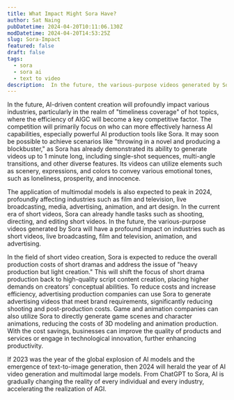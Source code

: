 ```yaml
---
title: What Impact Might Sora Have?
author: Sat Naing
pubDatetime: 2024-04-20T10:11:06.130Z
modDatetime: 2024-04-20T14:53:25Z
slug: Sora-Impact
featured: false
draft: false
tags:
  - sora
  - sora ai
  - text to video
description:  In the future, the various-purpose videos generated by Sora will have a profound impact on industries such as short videos, live broadcasting, film and television, animation, and advertising.
---
```


In the future, AI-driven content creation will profoundly impact various industries, particularly in the realm of "timeliness coverage" of hot topics, where the efficiency of AIGC will become a key competitive factor. The competition will primarily focus on who can more effectively harness AI capabilities, especially powerful AI production tools like Sora. It may soon be possible to achieve scenarios like "throwing in a novel and producing a blockbuster," as Sora has already demonstrated its ability to generate videos up to 1 minute long, including single-shot sequences, multi-angle transitions, and other diverse features. Its videos can utilize elements such as scenery, expressions, and colors to convey various emotional tones, such as loneliness, prosperity, and innocence.

The application of multimodal models is also expected to peak in 2024, profoundly affecting industries such as film and television, live broadcasting, media, advertising, animation, and art design. In the current era of short videos, Sora can already handle tasks such as shooting, directing, and editing short videos. In the future, the various-purpose videos generated by Sora will have a profound impact on industries such as short videos, live broadcasting, film and television, animation, and advertising.

In the field of short video creation, Sora is expected to reduce the overall production costs of short dramas and address the issue of "heavy production but light creation." This will shift the focus of short drama production back to high-quality script content creation, placing higher demands on creators' conceptual abilities. To reduce costs and increase efficiency, advertising production companies can use Sora to generate advertising videos that meet brand requirements, significantly reducing shooting and post-production costs. Game and animation companies can also utilize Sora to directly generate game scenes and character animations, reducing the costs of 3D modeling and animation production. With the cost savings, businesses can improve the quality of products and services or engage in technological innovation, further enhancing productivity.

If 2023 was the year of the global explosion of AI models and the emergence of text-to-image generation, then 2024 will herald the year of AI video generation and multimodal large models. From ChatGPT to Sora, AI is gradually changing the reality of every individual and every industry, accelerating the realization of AGI.







